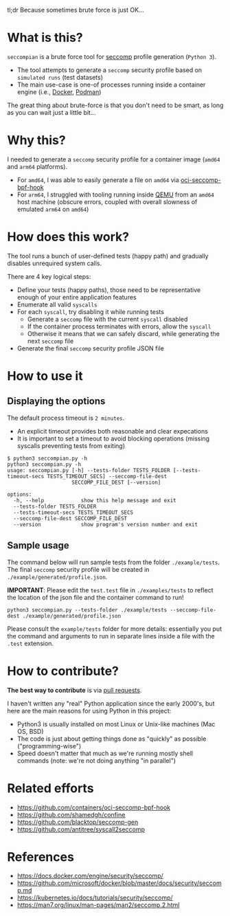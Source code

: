 tl;dr Because sometimes brute force is just OK...

# What is this?

`seccompian` is a brute force tool for [seccomp]() profile generation (`Python 3`). 

- The tool attempts to generate a `seccomp` security profile based on `simulated runs` (test datasets)
- The main use-case is one-of processes running inside a container engine (i.e., [Docker](https://www.docker.com/), [Podman](https://podman.io/))

The great thing about brute-force is that you don't need to be smart, as long as you can wait just a little bit...

# Why this?

I needed to generate a `seccomp` security profile for a container image (`amd64` and `arm64` platforms).

- For `amd64`, I was able to easily generate a file on `amd64` via [oci-seccomp-bpf-hook](https://github.com/containers/oci-seccomp-bpf-hook.git)
- For `arm64`, I struggled with tooling running inside [QEMU](https://www.qemu.org/) from an `amd64` host machine (obscure errors, coupled with overall slowness of emulated `arm64` on `amd64`)

# How does this work?

The tool runs a bunch of user-defined tests (happy path) and gradually disables unrequired system calls.

There are 4 key logical steps:

- Define your tests (happy paths), those need to be representative enough of your entire application features
- Enumerate all valid `syscalls`
- For each `syscall`, try disabling it while running tests
  - Generate a `seccomp` file with the current `syscall` disabled
  - If the container process terminates with errors, allow the `syscall`
  - Otherwise it means that we can safely discard, while generating the next `seccomp` file
- Generate the final `seccomp` security profile JSON file

# How to use it

## Displaying the options

The default process timeout is `2 minutes`. 
- An explicit timeout provides both reasonable and clear expecations
- It is important to set a timeout to avoid blocking operations (missing syscalls preventing tests from exiting)

```
$ python3 seccompian.py -h
python3 seccompian.py -h
usage: seccompian.py [-h] --tests-folder TESTS_FOLDER [--tests-timeout-secs TESTS_TIMEOUT_SECS] --seccomp-file-dest
                     SECCOMP_FILE_DEST [--version]

options:
  -h, --help            show this help message and exit
  --tests-folder TESTS_FOLDER
  --tests-timeout-secs TESTS_TIMEOUT_SECS
  --seccomp-file-dest SECCOMP_FILE_DEST
  --version             show program's version number and exit
```

## Sample usage

The command below will run sample tests from the folder `./example/tests`. The final `seccomp` security profile will be created in `./example/generated/profile.json`.

**IMPORTANT**: Please edit the `test.test` file in `./examples/tests` to reflect the location of the json file and the container command to run!

```
python3 seccompian.py --tests-folder ./example/tests --seccomp-file-dest ./example/generated/profile.json
```

Please consult the `example/tests` folder for more details: essentially you put the command and arguments to run in separate lines inside a file with the `.test` extension.

# How to contribute?

**The best way to contribute** is via [pull requests](https://github.com/yveszoundi/seccompian/pulls).

I haven't written any "real" Python application since the early 2000's, but here are the main reasons for using Python in this project:

- Python3 is usually installed on most Linux or Unix-like machines (Mac OS, BSD)
- The code is just about getting things done as "quickly" as possible ("programming-wise")
- Speed doesn't matter that much as we're running mostly shell commands (note: we're not doing anything "in parallel")

# Related efforts

- https://github.com/containers/oci-seccomp-bpf-hook
- https://github.com/shamedgh/confine
- https://github.com/blacktop/seccomp-gen
- https://github.com/antitree/syscall2seccomp

# References

- https://docs.docker.com/engine/security/seccomp/
- https://github.com/microsoft/docker/blob/master/docs/security/seccomp.md
- https://kubernetes.io/docs/tutorials/security/seccomp/
- https://man7.org/linux/man-pages/man2/seccomp.2.html
